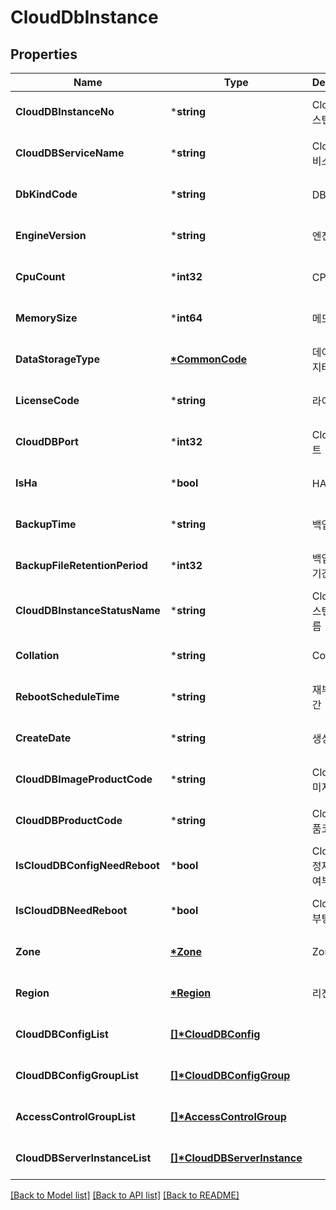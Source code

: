 # CloudDbInstance

## Properties
Name | Type | Description | Notes
------------ | ------------- | ------------- | -------------
**CloudDBInstanceNo** | ***string** | CloudDB인스턴스번호 | [optional] [default to null]
**CloudDBServiceName** | ***string** | CloudDB서비스이름 | [optional] [default to null]
**DbKindCode** | ***string** | DB유형코드 | [optional] [default to null]
**EngineVersion** | ***string** | 엔진버전 | [optional] [default to null]
**CpuCount** | ***int32** | CPU개수 | [optional] [default to null]
**MemorySize** | ***int64** | 메모리사이즈 | [optional] [default to null]
**DataStorageType** | **[*CommonCode](CommonCode.md)** | 데이터스토리지타입 | [optional] [default to null]
**LicenseCode** | ***string** | 라이센스코드 | [optional] [default to null]
**CloudDBPort** | ***int32** | CloudDB포트 | [optional] [default to null]
**IsHa** | ***bool** | HA여부 | [optional] [default to null]
**BackupTime** | ***string** | 백업시간 | [optional] [default to null]
**BackupFileRetentionPeriod** | ***int32** | 백업파일유지기간 | [optional] [default to null]
**CloudDBInstanceStatusName** | ***string** | CloudDB인스턴스상태이름 | [optional] [default to null]
**Collation** | ***string** | Collation | [optional] [default to null]
**RebootScheduleTime** | ***string** | 재부팅예약시간 | [optional] [default to null]
**CreateDate** | ***string** | 생성일시 | [optional] [default to null]
**CloudDBImageProductCode** | ***string** | CloudDB이미지상품코드 | [optional] [default to null]
**CloudDBProductCode** | ***string** | CloudDB상품코드 | [optional] [default to null]
**IsCloudDBConfigNeedReboot** | ***bool** | CloudDB설정재부팅필요여부 | [optional] [default to null]
**IsCloudDBNeedReboot** | ***bool** | CloudDB재부팅필요여부 | [optional] [default to null]
**Zone** | **[*Zone](Zone.md)** | Zone | [optional] [default to null]
**Region** | **[*Region](Region.md)** | 리전 | [optional] [default to null]
**CloudDBConfigList** | **[[]\*CloudDBConfig](CloudDBConfig.md)** |  | [optional] [default to null]
**CloudDBConfigGroupList** | **[[]\*CloudDBConfigGroup](CloudDBConfigGroup.md)** |  | [optional] [default to null]
**AccessControlGroupList** | **[[]\*AccessControlGroup](AccessControlGroup.md)** |  | [optional] [default to null]
**CloudDBServerInstanceList** | **[[]\*CloudDBServerInstance](CloudDBServerInstance.md)** |  | [optional] [default to null]

[[Back to Model list]](../README.md#documentation-for-models) [[Back to API list]](../README.md#documentation-for-api-endpoints) [[Back to README]](../README.md)


